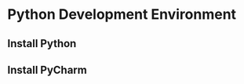 Python Development Environment
====================================

Install Python
------------------------


Install PyCharm
---------------------------

